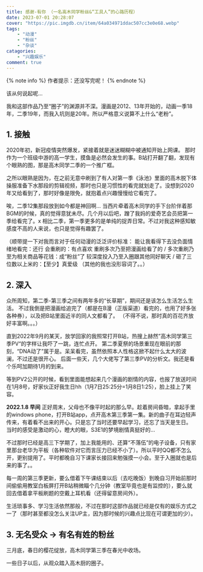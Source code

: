 ```yaml
---
title: 感谢-有你 （一名高木同学粉丝&“工具人”的心路历程）
date: 2023-07-01 20:28:07
cover: "https://pic.imgdb.cn/item/64a034971ddac507cc3e0e68.webp"
tags: 
    - "动漫"
    - "粉丝"
    - "杂谈"
catagories: 
    - "兴趣娱乐"
comment: true
---
```

{% note info  %}
作者提示：还没写完呢！
{% endnote %}

该从何说起呢...

我和这部作品乃至“圈子”的渊源并不深。漫画是2012、13年开始的，动画一季18年，二季19年，而我入坑则是20年。所以严格意义说算不上什么“老粉”。

## 1. 接触

2020年初，新冠疫情突然爆发，紧接着就是迷迷糊糊中被通知开始上网课。
那时作为一个班级中游的高一学生，摸鱼是必然会发生的事。B站打开翻了翻，发现有个眼熟的图，那是高木同学二季的一个推广框。

之所以眼熟是因为，在之前无意中刷到了有人对第一季《泳池》里面的高木脱下体操服准备下水那段的剪辑视频，那时也只是习惯性的看完就划走了。没想到2020年又给看到了，那时好像是限免，就抱着点兴趣慢慢给它看完了。

唉，二季12集那段放到如今都是神回啊... 当西片牵着高木同学的手下台阶伴着那BGM的时候，真的觉得意犹未尽。几个月以后吧，蹭了我妈的爱奇艺会员把第一季给看完了。x
相比二季，第一季更多的是单纯的捉弄日常。不过对我这种感知敏感度不高的人来说，也只是觉得有趣罢了。

（顺带提一下对我而言对于任何动漫的泛泛评价标准：
能让我看得下去没负面情绪地看完：还行
会重刷的：有点喜欢
重刷多次乃至把漫画给看了的 / 多次重刷乃至为相关商品等花钱：成“粉丝”了
较深度投入乃至入圈跟其他同好聊天 / 砸了三位数以上米的：【至少】真爱级
（其他的我也没形容词了。。）

## 2. 深入
众所周知，第二季-第三季之间有两年多的“长草期”，期间还是该怎么生活怎么生活。
不过我倒是把漫画给追完了（都是在B漫（正版渠道）看完的，也用了好多张各种券），以及把B站里面近半的同人文都看了。
（不得不说，那时真的百花齐放好丰富啊。。。）

直到2022年9月的某天，放学回家的我照常打开B站，热搜上赫然”高木同学第三季PV“的字样让我吓了一跳，连忙点开。
第二季夏祭的场景重现在眼前的那刻，“DNA动了”属于是。呆呆看完，虽然依照本人性格这掀不起什么太大的波澜，不过还是很开心。
后面一些天，几个大佬写了第三季PV的分析文。我还是看个乐呵加期待1月的到来。

等到PV2公开的时候，看到里面能想起来几个漫画的剧情的内容，也报了放送时间在1月8号，好家伙正好我生日hh（1月7日25:25分=1月8日1:25），脸上挂上了笑容。


**2022.1.8 早间** 
正好周末，父母也不像平时起的那么早。趁着房间昏暗，拿起手里的windows phone，打开B站app，点开高木第三季第一集。新的曲子在耳边轻声传来，有着看不出来的开心。只是忘了当时还要早起学习，还忘了当天是生日。 
当时的感受是激动的心，瞪大的眼，S3E1的梦境剧情真挺好的...

不过那时已经是高三下学期了，加上我能用的、还算“不落伍”的电子设备，只有家里那台老华为平板（各种软件对它而言压力已经不小了）。所以平时QQ都不怎么开，更别提用了。平时都晚自习下课家长接回来勉强摸一小会。至于入圈就也是后来的事了。。

每一周的第三季更新，要么借着下午课结束以后（去吃晚饭）到晚自习开始前那时间偷偷用教室白板屏打开B站稍微瞄个几分钟（教室毕竟也是有监控的），要么就回去借着拿平板刷题的空戴上耳机看（还得留意房间外）。

生活琐事多、学习生活依然那般，不过在那时这部作品就已经是仅有的娱乐方式之一了（那时甚至都没怎么关注UP主，因为那时候的兴趣点比现在可谓更加的少）。

## 3. 无名受众 -> 有名有姓的粉丝

三月底，春日的樱花绽放，高木同学第三季在春光中收场。

一些日子以后，从观众踏入高木厨的圈子。 
